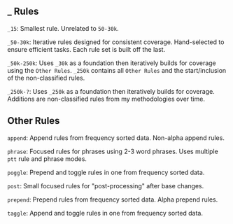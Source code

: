 ## _ Rules
`_15`: Smallest rule. Unrelated to `50-30k`.

`_50-30k`: Iterative rules designed for consistent coverage. Hand-selected to ensure efficient tasks. Each rule set is built off the last.

`_50k-250k`: Uses `_30k` as a foundation then iteratively builds for coverage using the `Other Rules`. `_250k` contains all `Other Rules` and the start/inclusion of the non-classified rules. 

`_250k-?`: Uses `_250k` as a foundation then iteratively builds for coverage. Additions are non-classified rules from my methodologies over time. 

## Other Rules
`append`: Append rules from frequency sorted data. Non-alpha append rules.

`phrase`: Focused rules for phrases using 2-3 word phrases. Uses multiple `ptt` rule and phrase modes.

`poggle`: Prepend and toggle rules in one from frequency sorted data.

`post`: Small focused rules for "post-processing" after base changes.

`prepend`: Prepend rules from frequency sorted data. Alpha prepend rules.

`taggle`: Append and toggle rules in one from frequency sorted data.
